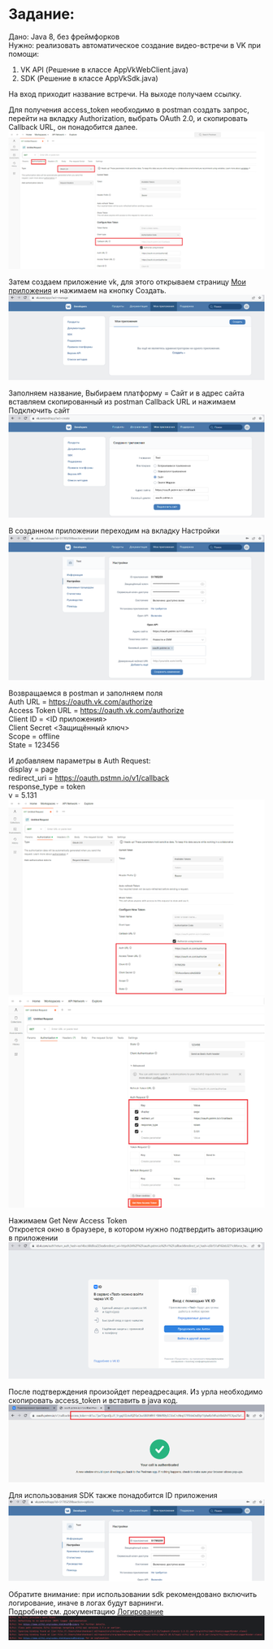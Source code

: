 # Задание:
Дано: Java 8, без фреймфорков  
Нужно: реализовать автоматическое создание видео-встречи в VK при помощи:
1. VK API (Решение в классе AppVkWebClient.java)
2. SDK (Решение в классе AppVkSdk.java)

На вход приходит название встречи. На выходе получаем ссылку.

Для получения access_token необходимо в postman создать запрос, перейти на вкладку Authorization, выбрать OAuth 2.0, и скопировать Callback URL, он понадобится далее.
![img_2.png](img/img_2.png)

Затем создаем приложение vk, для этого открываем страницу [Мои приложения](https://vk.com/away.php?to=https%3A%2F%2Fvk.com%2Fapps%3Fact%3Dmanage) и нажимаем на кнопку Создать.
![img.png](img/img.png)

Заполняем название, Выбираем платформу = Сайт и в адрес сайта вставляем скопированный из postman Callback URL и нажимаем Подключить сайт
![img_1.png](img/img_1.png)

В созданном приложении переходим на вкладку Настройки
![img_3.png](img/img_3.png)

Возвращаемся в postman и заполняем поля  
Auth URL = https://oauth.vk.com/authorize  
Access Token URL = https://oauth.vk.com/authorize  
Client ID = <ID приложения>  
Client Secret <Защищённый ключ>  
Scope = offline  
State = 123456  

И добавляем параметры в Auth Request:  
display = page  
redirect_uri = https://oauth.pstmn.io/v1/callback   
response_type = token  
v = 5.131
![img_5.png](img/img_5.png)
![img_6.png](img/img_6.png)


Нажимаем Get New Access Token  
Откроется окно в браузере, в котором нужно подтвердить авторизацию в приложении
![img_7.png](img/img_7.png)

После подтверждения произойдет переадресация. Из урла необходимо скопировать access_token и вставить в java код.
![img_8.png](img/img_8.png)

Для использования SDK также понадобится ID приложения
![img_10.png](img/img_10.png)

Обратите внимание: при использовании sdk рекомендовано включить логирование, иначе в логах будут варнинги.  
Подробнее см. документацию [Логирование](https://dev.vk.com/ru/sdk/java#%D0%9B%D0%BE%D0%B3%D0%B8%D1%80%D0%BE%D0%B2%D0%B0%D0%BD%D0%B8%D0%B5)
![img_9.png](img/img_9.png)
